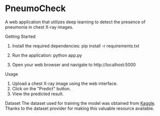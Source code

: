 # PneumoCheck
A web application that utilizes deep learning to detect the presence of pneumonia in chest X-ray images.


Getting Started
1. Install the required dependencies:
    pip install -r requirements.txt

2. Run the application:
    python app.py

3. Open your web browser and navigate to http://localhost:5000

Usage
1. Upload a chest X-ray image using the web interface.
2. Click on the "Predict" button.
3. View the predicted result.


Dataset
The dataset used for training the model was obtained from [Kaggle](https://www.kaggle.com/datasets/paultimothymooney/chest-xray-pneumonia). Thanks to the dataset provider for making this valuable resource available.
